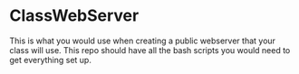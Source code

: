 # ClassWebServer

This is what you would use when creating a public webserver that your class will use. This repo should have all the bash scripts you would need to get everything set up.
